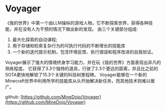 # Voyager

《我的世界》中第一个由LLM操纵的游戏人物，它不断探索世界，获得各种技能，并在没有人为干预的情况下做出新的发现。
由三个关键部分组成:

1. 最大化探索的自动课程;
2. 用于存储和检索复杂行为的可执行代码的不断增长的技能库
3. 一个新的迭代提示机制，包含环境反馈、执行错误和程序改进的自我验证。

Voyager展示了强大的情境终身学习能力，并在玩《我的世界》方面表现出非凡的熟练程度。
它获得了3.3个独特的道具，行驶了2.3个更远的距离，并且比之前的SOTA更快地解锁了15.3个关键的科技树里程碑。
Voyager能够在一个新的Minecraft世界中利用所学的技能库从头开始解决新任务，而其他技术则难以推广。

github: [https://github.com/MineDojo/Voyager](https://github.com/MineDojo/Voyager)